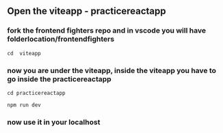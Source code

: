 ## Open the viteapp - practicereactapp

### fork the frontend fighters repo and in vscode you will have folderlocation/frontendfighters

```
cd  viteapp
```

### now you are under the viteapp, inside the viteapp you have to go inside the practicereactapp

```
cd practicereactapp
```

```
npm run dev
```

### now use it in your localhost
